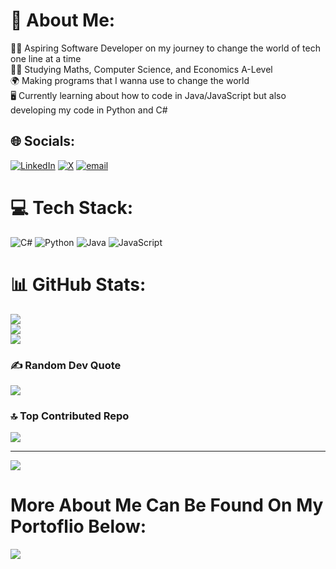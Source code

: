 # 💫 About Me:
👨‍💻 Aspiring Software Developer on my journey to change the world of tech one line at a time<br>🧑‍🎓 Studying Maths, Computer Science, and Economics A-Level<br>🌍 Making programs that I wanna use to change the world<br>🖥️ Currently learning about how to code in Java/JavaScript but also developing my code in Python and C#


## 🌐 Socials:
[![LinkedIn](https://img.shields.io/badge/LinkedIn-%230077B5.svg?logo=linkedin&logoColor=white)](https://www.linkedin.com/in/kobbie-korsah-400685369/) [![X](https://img.shields.io/badge/X-black.svg?logo=X&logoColor=white)](https://x.com/OfficialKobbieK) [![email](https://img.shields.io/badge/Email-D14836?logo=gmail&logoColor=white)](mailto:kobbykorsah06@gmail.com) 

# 💻 Tech Stack:
![C#](https://img.shields.io/badge/c%23-%23239120.svg?style=for-the-badge&logo=csharp&logoColor=white) ![Python](https://img.shields.io/badge/python-3670A0?style=for-the-badge&logo=python&logoColor=ffdd54) ![Java](https://img.shields.io/badge/java-%23ED8B00.svg?style=for-the-badge&logo=openjdk&logoColor=white) ![JavaScript](https://img.shields.io/badge/javascript-%23323330.svg?style=for-the-badge&logo=javascript&logoColor=%23F7DF1E)
# 📊 GitHub Stats:
![](https://github-readme-stats.vercel.app/api?username=Kobbie-Korsah&theme=dark&hide_border=false&include_all_commits=false&count_private=false)<br/>
![](https://nirzak-streak-stats.vercel.app/?user=Kobbie-Korsah&theme=dark&hide_border=false)<br/>
![](https://github-readme-stats.vercel.app/api/top-langs/?username=Kobbie-Korsah&theme=dark&hide_border=false&include_all_commits=false&count_private=false&layout=compact)

### ✍️ Random Dev Quote
![](https://quotes-github-readme.vercel.app/api?type=horizontal&theme=radical)

### 🔝 Top Contributed Repo
![](https://github-contributor-stats.vercel.app/api?username=Kobbie-Korsah&limit=5&theme=dark&combine_all_yearly_contributions=true)

---
[![](https://visitcount.itsvg.in/api?id=Kobbie-Korsah&icon=0&color=1)](https://visitcount.itsvg.in)

# More About Me Can Be Found On My Portoflio Below:
![](https://kobbie-korsah.lovable.app/)

